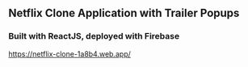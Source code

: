 ## Netflix Clone Application with Trailer Popups

### Built with ReactJS, deployed with Firebase

https://netflix-clone-1a8b4.web.app/
